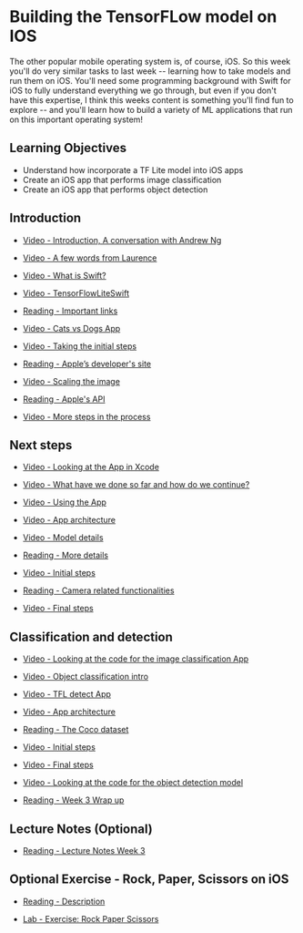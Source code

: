 # Building the TensorFLow model on IOS

The other popular mobile operating system is, of course, iOS. So this week you'll do very similar tasks to last week -- learning how to take models and run them on iOS. You'll need some programming background with Swift for iOS to fully understand everything we go through, but even if you don't have this expertise, I think this weeks content is something you'll find fun to explore -- and you'll learn how to build a variety of ML applications that run on this important operating system!

## Learning Objectives

- Understand how incorporate a TF Lite model into iOS apps
- Create an iOS app that performs image classification
- Create an iOS app that performs object detection

## Introduction

- [Video - Introduction, A conversation with Andrew Ng](https://www.coursera.org/learn/device-based-models-tensorflow/lecture/oAJGs/introduction-a-conversation-with-andrew-ng)

- [Video - A few words from Laurence](https://www.coursera.org/learn/device-based-models-tensorflow/lecture/Tr24S/a-few-words-from-laurence)

- [Video - What is Swift?](https://www.coursera.org/learn/device-based-models-tensorflow/lecture/E8No6/what-is-swift)

- [Video - TensorFlowLiteSwift](https://www.coursera.org/learn/device-based-models-tensorflow/lecture/f6I2e/tensorflowliteswift)

- [Reading - Important links](https://www.coursera.org/learn/device-based-models-tensorflow/supplement/T7wjR/important-links)

- [Video - Cats vs Dogs App](https://www.coursera.org/learn/device-based-models-tensorflow/lecture/KUhFx/cats-vs-dogs-app)

- [Video - Taking the initial steps](https://www.coursera.org/learn/device-based-models-tensorflow/lecture/fpOnM/taking-the-initial-steps)

- [Reading - Apple’s developer's site](https://developer.apple.com/documentation/corevideo/cvpixelbuffer-q2e)

- [Video - Scaling the image](https://www.coursera.org/learn/device-based-models-tensorflow/lecture/0FaN5/scaling-the-image)

- [Reading - Apple's API](https://developer.apple.com/documentation/accelerate/vimage)

- [Video - More steps in the process](https://www.coursera.org/learn/device-based-models-tensorflow/lecture/IEdoL/more-steps-in-the-process)

## Next steps

- [Video - Looking at the App in Xcode](https://www.coursera.org/learn/device-based-models-tensorflow/lecture/jgrgC/looking-at-the-app-in-xcode)

- [Video - What have we done so far and how do we continue?](https://www.coursera.org/learn/device-based-models-tensorflow/lecture/MF5O3/what-have-we-done-so-far-and-how-do-we-continue)

- [Video - Using the App](https://www.coursera.org/learn/device-based-models-tensorflow/lecture/wYsyp/using-the-app)

- [Video - App architecture](https://www.coursera.org/learn/device-based-models-tensorflow/lecture/AMEA9/app-architecture)

- [Video - Model details](https://www.coursera.org/learn/device-based-models-tensorflow/lecture/95bkt/model-details)

- [Reading - More details](https://www.tensorflow.org/lite/models/image_classification/overview)

- [Video - Initial steps](https://www.coursera.org/learn/device-based-models-tensorflow/lecture/IxuOl/initial-steps)

- [Reading - Camera related functionalities](https://www.coursera.org/learn/device-based-models-tensorflow/supplement/ySujb/camera-related-functionalities)

- [Video - Final steps](https://www.coursera.org/learn/device-based-models-tensorflow/lecture/8wO8N/final-steps)

## Classification and detection

- [Video - Looking at the code for the image classification App](https://www.coursera.org/learn/device-based-models-tensorflow/lecture/U2u32/looking-at-the-code-for-the-image-classification-app)

- [Video - Object classification intro](https://www.coursera.org/learn/device-based-models-tensorflow/lecture/VGHuN/object-classification-intro)

- [Video - TFL detect App](https://www.coursera.org/learn/device-based-models-tensorflow/lecture/B9lux/tfl-detect-app)

- [Video - App architecture](https://www.coursera.org/learn/device-based-models-tensorflow/lecture/RX5El/app-architecture)

- [Reading - The Coco dataset](https://github.com/tensorflow/models/tree/master/research/object_detection)

- [Video - Initial steps](https://www.coursera.org/learn/device-based-models-tensorflow/lecture/vX0Wz/initial-steps)

- [Video - Final steps](https://www.coursera.org/learn/device-based-models-tensorflow/lecture/o1BkM/final-steps)

- [Video - Looking at the code for the object detection model](https://www.coursera.org/learn/device-based-models-tensorflow/lecture/MDpHX/looking-at-the-code-for-the-object-detection-model)

- [Reading - Week 3 Wrap up](https://www.coursera.org/learn/device-based-models-tensorflow/supplement/a8QzE/week-3-wrap-up)

## Lecture Notes (Optional)

- [Reading - Lecture Notes Week 3](./Readings/C2_W3.pdf)

## Optional Exercise - Rock, Paper, Scissors on iOS

- [Reading - Description](https://www.coursera.org/learn/device-based-models-tensorflow/supplement/XPqi3/description)

- [Lab - Exercise: Rock Paper Scissors](./Labs/C2_W3_Assignment_Solution.ipynb)